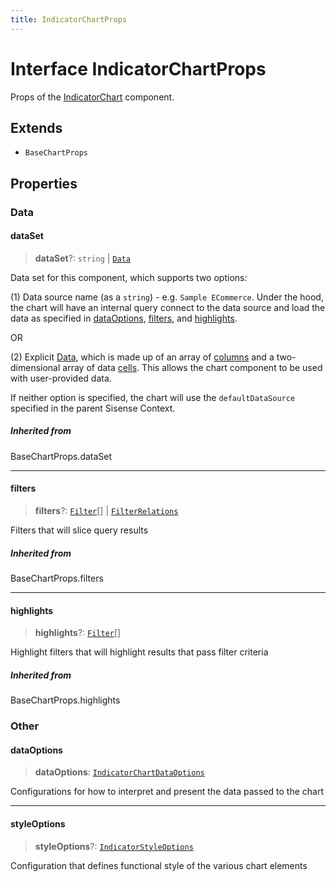 ```yaml
---
title: IndicatorChartProps
---
```


# Interface IndicatorChartProps

Props of the [IndicatorChart](../functions/function.IndicatorChart.md) component.

## Extends

- `BaseChartProps`

## Properties

### Data

#### dataSet

> **dataSet**?: `string` \| [`Data`](../../sdk-data/interfaces/interface.Data.md)

Data set for this component, which supports two options:

(1) Data source name (as a `string`) - e.g. `Sample ECommerce`. Under the hood,
the chart will have an internal query connect to the data source
and load the data as specified in [dataOptions](interface.IndicatorChartProps.md#dataoptions), [filters](interface.IndicatorChartProps.md#filters), and [highlights](interface.IndicatorChartProps.md#highlights).

OR

(2) Explicit [Data](../../sdk-data/interfaces/interface.Data.md), which is made up of
an array of [columns](../../sdk-data/interfaces/interface.Column.md)
and a two-dimensional array of data [cells](../../sdk-data/interfaces/interface.Cell.md).
This allows the chart component to be used
with user-provided data.

If neither option is specified,
the chart will use the `defaultDataSource` specified in the parent Sisense Context.

##### Inherited from

BaseChartProps.dataSet

***

#### filters

> **filters**?: [`Filter`](../../sdk-data/interfaces/interface.Filter.md)[] \| [`FilterRelations`](../../sdk-data/interfaces/interface.FilterRelations.md)

Filters that will slice query results

##### Inherited from

BaseChartProps.filters

***

#### highlights

> **highlights**?: [`Filter`](../../sdk-data/interfaces/interface.Filter.md)[]

Highlight filters that will highlight results that pass filter criteria

##### Inherited from

BaseChartProps.highlights

### Other

#### dataOptions

> **dataOptions**: [`IndicatorChartDataOptions`](interface.IndicatorChartDataOptions.md)

Configurations for how to interpret and present the data passed to the chart

***

#### styleOptions

> **styleOptions**?: [`IndicatorStyleOptions`](../type-aliases/type-alias.IndicatorStyleOptions.md)

Configuration that defines functional style of the various chart elements

